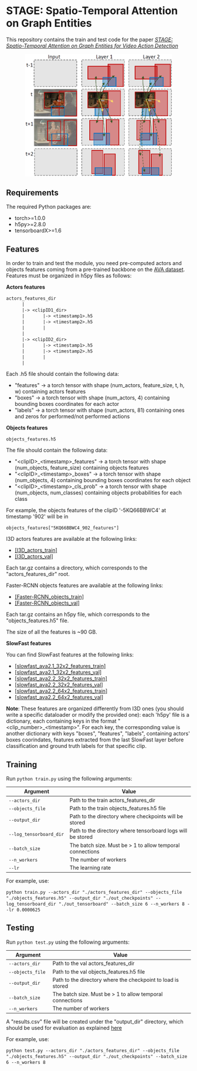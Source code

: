 # STAGE: Spatio-Temporal Attention on Graph Entities
This repository contains the train and test code for the paper _[STAGE: Spatio-Temporal Attention on Graph Entities for Video Action Detection](https://arxiv.org/abs/1912.04316)_

<p align="center">
<img src="images/graph2.PNG" alt="STAGE" width=400 />
</p>

## Requirements
The required Python packages are:
* torch>=1.0.0
* h5py>=2.8.0
* tensorboardX>=1.6

## Features
In order to train and test the module, you need pre-computed actors and objects features coming from a pre-trained backbone on the [AVA dataset](https://research.google.com/ava/). Features must be organized in h5py files as follows:

**Actors features**
  
    actors_features_dir
          |
          |-> <clipID1_dir>
          |       |-> <timestamp1>.h5
          |       |-> <timestamp2>.h5
          |       |
          |
          |-> <clipID2_dir>
          |       |-> <timestamp1>.h5
          |       |-> <timestamp2>.h5
          |       |
          |
       
Each <timestamp>.h5 file should contain the following data:
  * "features" -> a torch tensor with shape (num_actors, feature_size, t, h, w) containing actors features
  * "boxes" -> a torch tensor with shape (num_actors, 4) containing bounding boxes coordinates for each actor
  * "labels" -> a torch tensor with shape (num_actors, 81) containing ones and zeros for performed/not performed actions
  
**Objects features**

    objects_features.h5
    
The file should contain the following data:
  * "\<clipID\>_\<timestamp\>_features" -> a torch tensor with shape (num_objects, feature_size) containing objects features
  * "\<clipID\>_\<timestamp\>_boxes" -> a torch tensor with shape (num_objects, 4) containing bounding boxes coordinates for each object
  * "\<clipID\>_\<timestamp\>_cls_prob" -> a torch tensor with shape (num_objects, num_classes) containing objects probabilities for each class
  
For example, the objects features of the clipID '-5KQ66BBWC4' at timestamp '902' will be in 
     
    objects_features["5KQ66BBWC4_902_features"]
    
I3D actors features are available at the following links:
  * [[I3D_actors_train]](https://drive.google.com/open?id=1RlciPLrEQcY0uYecS_cEWydrpvWg9DZv)
  * [[I3D_actors_val]](https://drive.google.com/open?id=1HCjezdcr2BkVUIEJgzBKPYSYLA0a9vxw)

Each tar.gz contains a directory, which corresponds to the "actors_features_dir" root. 

Faster-RCNN objects features are available at the following links:
  * [[Faster-RCNN_objects_train]](https://drive.google.com/file/d/13PrXvAR-Rw9MaTAJA5hInpJG4V_FLNuB/view?usp=sharing)
  * [[Faster-RCNN_objects_val]](https://drive.google.com/open?id=17_9NkM0kB_j0YEersD6y5WRPcKL6fiLp)

Each tar.gz contains an h5py file, which corresponds to the "objects_features.h5" file. 

The size of all the features is ~90 GB.

**SlowFast features**

You can find SlowFast features at the following links:
  * [[slowfast_ava2.1_32x2_features_train]](https://drive.google.com/file/d/1DW0b3Cc4d64P5Ir40cxpquGwYXkA_g-P/view?usp=sharing)
  * [[slowfast_ava2.1_32x2_features_val]](https://drive.google.com/file/d/1GbCLQ5jK8tk5FBj_DCKouQwyEApkkUfk/view?usp=sharing)
  * [[slowfast_ava2.2_32x2_features_train]](https://drive.google.com/file/d/1dV1F1wYDBl4M8BRp8_uKlGG4Vszzv9dH/view?usp=sharing)
  * [[slowfast_ava2.2_32x2_features_val]](https://drive.google.com/file/d/1C9m0DvE0rEyrmG36RggUCLlZOd2AqbVO/view?usp=sharing)
  * [[slowfast_ava2.2_64x2_features_train]](https://drive.google.com/file/d/1D-W7mJsWAt843GA0IwLaAD7qOpxIQESC/view?usp=sharing)
  * [[slowfast_ava2.2_64x2_features_val]](https://drive.google.com/file/d/1_Wd89_kQYtwL5IBmj7skJB0uVEUaW5V8/view?usp=sharing)
  
**Note**: These features are organized differently from I3D ones (you should write a specific dataloader or modify the provided one):
each 'h5py' file is a dictionary, each containing keys in the format "\<clip_number\>_\<timestamp\>". For each key, the corresponding value is another dictionary with keys "boxes", "features", "labels", containing actors' boxes coorindates, features extracted from the last SlowFast layer before classification and ground truth labels for that specific clip.


## Training

Run `python train.py` using the following arguments:

| Argument | Value |
|------|------|
| `--actors_dir` | Path to the train actors_features_dir |
| `--objects_file ` | Path to the train objects_features.h5 file |
| `--output_dir ` | Path to the directory where checkpoints will be stored |
| `--log_tensorboard_dir ` | Path to the directory where tensorboard logs will be stored |
| `--batch_size ` | The batch size. Must be > 1 to allow temporal connections |
| `--n_workers ` | The number of workers |
| `--lr ` | The learning rate |

For example, use:
```
python train.py --actors_dir "./actors_features_dir" --objects_file "./objects_features.h5" --output_dir "./out_checkpoints" --log_tensorboard_dir "./out_tensorboard" --batch_size 6 --n_workers 8 --lr 0.0000625 
```

## Testing

Run `python test.py` using the following arguments:

| Argument | Value |
|------|------|
| `--actors_dir` | Path to the val actors_features_dir |
| `--objects_file ` | Path to the val objects_features.h5 file |
| `--output_dir ` | Path to the directory where the checkpoint to load is stored |
| `--batch_size ` | The batch size. Must be > 1 to allow temporal connections |
| `--n_workers ` | The number of workers |

A "results.csv" file will be created under the "output_dir" directory, which should be used for evaluation as explained [here](https://research.google.com/ava/download.html)

For example, use:
```
python test.py --actors_dir "./actors_features_dir" --objects_file "./objects_features.h5" --output_dir "./out_checkpoints" --batch_size 6 --n_workers 8
```

